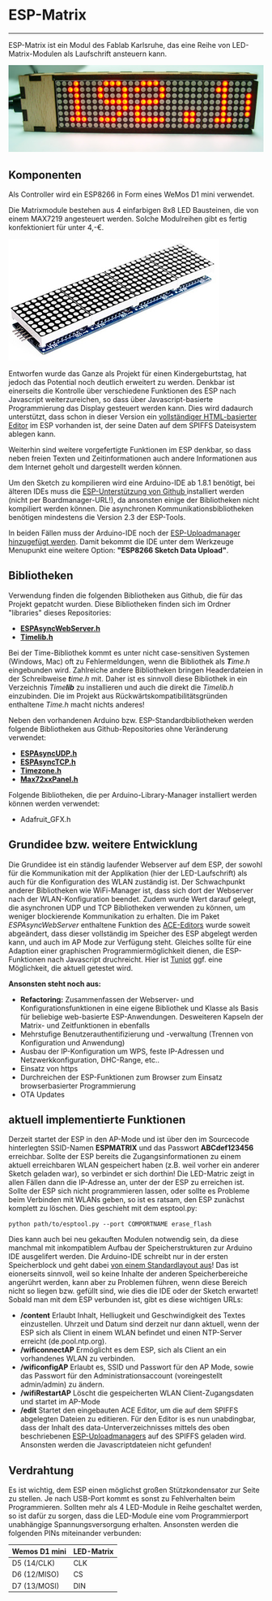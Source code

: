 ESP-Matrix
===
___
ESP-Matrix ist ein Modul des Fablab Karlsruhe, das eine Reihe von LED-Matrix-Modulen als Laufschrift ansteuern kann.

![ESP-Matrix](./ESP-Matrix.jpg)

Komponenten
-----------
Als Controller wird ein ESP8266 in Form eines WeMos D1 mini verwendet.

Die Matrixmodule bestehen aus 4 einfarbigen 8x8 LED Bausteinen, die von einem MAX7219 angesteuert werden.  Solche Modulreihen gibt es fertig konfektioniert für unter 4,-€.

![MAX7219-Module-klein](./MAX7219-Module-klein.jpg)

Entworfen wurde das Ganze als Projekt für einen Kindergeburtstag, hat jedoch das Potential noch deutlich erweitert zu werden.
Denkbar ist einerseits die Kontrolle über verschiedene Funktionen des ESP nach Javascript weiterzureichen, so dass über Javascript-basierte Programmierung das Display gesteuert werden kann.  Dies wird dadaurch unterstützt, dass schon in dieser Version ein [vollständiger HTML-basierter Editor](https://ace.c9.io "ACE Editor") im ESP vorhanden ist, der seine Daten auf dem SPIFFS Dateisystem ablegen kann.

Weiterhin sind weitere vorgefertigte Funktionen im ESP denkbar, so dass neben freien Texten und Zeitinformationen auch andere Informationen aus dem Internet geholt und dargestellt werden können.

Um den Sketch zu kompilieren wird eine Arduino-IDE ab 1.8.1 benötigt, bei älteren IDEs muss die [ESP-Unterstützung von Github ](https://github.com/esp8266/Arduino "ESP8266/Arduino")installiert werden (nicht per Boardmanager-URL!), da ansonsten einige der Bibliotheken nicht kompiliert werden können. Die asynchronen Kommunikationsbibliotheken benötigen mindestens die Version 2.3 der ESP-Tools.

In beiden Fällen muss der Arduino-IDE noch der [ESP-Uploadmanager hinzugefügt werden](http://esp8266.github.io/Arduino/versions/2.3.0/doc/filesystem.html#uploading-files-to-file-system "Uploading files to SPIFFS"). Damit bekommt die IDE unter dem Werkzeuge Menupunkt eine weitere Option: **"ESP8266 Sketch Data Upload"**.

Bibliotheken
------------
Verwendung finden die folgenden Bibliotheken aus Github, die für das Projekt gepatcht wurden.  Diese Bibliotheken finden sich im Ordner "libraries" dieses Repositories:

- [**ESPAsyncWebServer.h**]( http://github.com/me-no-dev/ESPAsyncWebServer "Asynchroner Webserver")
- [**Timelib.h**]( http://github.com/PaulStoffregen/Time "Timelib")

Bei der Time-Bibliothek kommt es unter nicht case-sensitiven Systemen (Windows, Mac) oft zu Fehlermeldungen, wenn die Bibliothek als ***T**ime.h* eingebunden wird. Zahlreiche andere Bibliotheken bringen Headerdateien in der Schreibweise ***t**ime.h* mit.  Daher ist es sinnvoll diese Bibliothek in ein Verzeichnis *Time**lib*** zu installieren und auch die direkt die *Timelib.h* einzubinden.  Die im Projekt aus Rückwärtskompatibilitätsgründen enthaltene *Time.h* macht nichts anderes!

Neben den vorhandenen Arduino bzw. ESP-Standardbibliotheken werden folgende Bibliotheken aus Github-Repositories ohne Veränderung verwendet:

- [**ESPAsyncUDP.h**]( http://github.com/me-no-dev/ESPAsyncUDP "Asynchrones UDP")
- [**ESPAsyncTCP.h**]( http://github.com/me-no-dev/ESPAsyncTCP "Asynchrones TCP")
- [**Timezone.h**]( http://github.com/JChristensen/Timezone "Timezone")
- [**Max72xxPanel.h**]( https://github.com/markruys/arduino-Max72xxPanel.git "Max72xx Paneltreiber")

Folgende Bibliotheken, die per Arduino-Library-Manager installiert werden können werden verwendet:

- Adafruit_GFX.h

Grundidee bzw. weitere Entwicklung
---------------------------------------
Die Grundidee ist ein ständig laufender Webserver auf dem ESP, der sowohl für die Kommunikation mit der Applikation (hier der LED-Laufschrift) als auch für die Konfiguration des WLAN zuständig ist.  Der Schwachpunkt anderer Bibliotheken wie WiFi-Manager ist, dass sich dort der Webserver nach der WLAN-Konfiguration beendet. Zudem wurde Wert darauf gelegt, die asynchronen UDP und TCP Bibliotheken verwenden zu können, um weniger blockierende Kommunikation zu erhalten. 
Die im Paket *ESPAsyncWebServer* enthaltene Funktion des [ACE-Editors](https://ace.c9.io/ "ACE Javascript Editor") wurde soweit abgeändert, dass dieser vollständig im Speicher des ESP abgelegt werden kann, und auch im AP Mode zur Verfügung steht. Gleiches sollte für eine Adaption einer graphischen Programmiermöglichkeit dienen, die ESP-Funktionen nach Javascript druchreicht.  Hier ist [Tuniot](http://easycoding.tn/ "Tuniot") ggf. eine Möglichkeit, die aktuell getestet wird.

**Ansonsten steht noch aus:**
 - **Refactoring:** Zusammenfassen der Webserver- und Konfigurationsfunktionen in eine eigene Bibliothek und Klasse als Basis für beliebige web-basierte ESP-Anwendungen. Desweiteren Kapseln der Matrix- und Zeitfunktionen in ebenfalls 
 - Mehrstufige Benutzerauthentifizierung und -verwaltung (Trennen von Konfiguration und Anwendung)
 - Ausbau der IP-Konfiguration um WPS, feste IP-Adressen und Netzwerkkonfiguration, DHC-Range, etc..
 - Einsatz von https
 - Durchreichen der ESP-Funktionen zum Browser zum Einsatz browserbasierter Programmierung
 - OTA Updates

aktuell implementierte Funktionen
---------------------------------
Derzeit startet der ESP in den AP-Mode und ist über den im Sourcecode hinterlegten SSID-Namen **ESPMATRIX** und das Passwort **ABCdef123456** erreichbar.
Sollte der ESP bereits die Zugangsinformationen zu einem aktuell erreichbaren WLAN gespeichert haben (z.B. weil vorher ein anderer Sketch geladen war), so verbindet er sich dorthin!
Die LED-Matric zeigt in allen Fällen dann die IP-Adresse an, unter der der ESP zu erreichen ist. 
Sollte der ESP sich nicht programmieren lassen, oder sollte es Probleme beim Verbinden mit WLANs geben, so ist es ratsam, den ESP zunächst komplett zu löschen. Dies geschieht mit dem esptool.py:
```Shell
python path/to/esptool.py --port COMPORTNAME erase_flash
```
Dies kann auch bei neu gekauften Modulen notwendig sein, da diese manchmal mit inkompatiblem Aufbau der Speicherstrukturen zur Arduino IDE ausgelifert werden. Die Arduino-IDE schreibt nur in der ersten Speicherblock und geht dabei [von einem Standardlayout aus](http://esp8266.github.io/Arduino/versions/2.3.0/doc/filesystem.html#flash-layout "Flash Layout")!
Das ist eionerseits sinnvoll, weil so keine Inhalte der anderen Speicherbereiche angerührt werden, kann aber zu Problemen führen, wenn diese Bereich nicht so liegen bzw. gefüllt sind, wie dies die IDE oder der Sketch erwartet!
Sobald man mit dem ESP verbunden ist, gibt es diese wichtigen URLs:
- **/content**  Erlaubt Inhalt, Helliugkeit und Geschwindigkeit des Textes einzustellen. Uhrzeit und Datum sind derzeit nur dann aktuell, wenn der ESP sich als Client in einem WLAN befindet und einen NTP-Server erreicht (de.pool.ntp.org).
- **/wificonnectAP** Ermöglicht es dem ESP, sich als Client an ein vorhandenes WLAN zu verbinden.
- **/wificonfigAP** Erlaubt es, SSID und Passwort für den AP Mode, sowie das Passwort für den Administrationsaccount (voreingestellt admin/admin) zu ändern.
- **/wifiRestartAP** Löscht die gespeicherten WLAN Client-Zugangsdaten und startet im AP-Mode
- **/edit** Startet den eingebauten ACE Editor, um die auf dem SPIFFS abgelegten Dateien zu editieren.  Für den Editor is es nun unabdingbar, dass der Inhalt des data-Unterverzeichnisses mittels des oben beschriebenen [ESP-Uploadmanagers](http://esp8266.github.io/Arduino/versions/2.3.0/doc/filesystem.html#uploading-files-to-file-system "ESP-Uploadmanager") auf des SPIFFS geladen wird. Ansonsten werden die Javascriptdateien nicht gefunden!

Verdrahtung
-----------
Es ist wichtig, dem ESP einen möglichst großen Stützkondensator zur Seite zu stellen.  Je nach USB-Port kommt es sonst zu Fehlverhalten beim Programmieren.  Sollten mehr als 4 LED-Module in Reihe geschaltet werden, so ist dafür zu sorgen, dass die LED-Module eine vom Programmierport unabhängige Spannungsversorgung erhalten.
Ansonsten werden die folgenden PINs miteinander verbunden:

|Wemos D1 mini|LED-Matrix|
|-------------|----------|
| D5 (14/CLK) | CLK|
| D6 (12/MISO)| CS |
| D7 (13/MOSI)| DIN|



